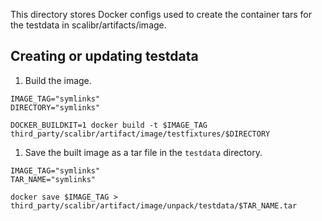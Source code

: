This directory stores Docker configs used to create the container tars for the testdata in scalibr/artifacts/image.


## Creating or updating testdata

1. Build the image.

  ```
  IMAGE_TAG="symlinks"
  DIRECTORY="symlinks"

  DOCKER_BUILDKIT=1 docker build -t $IMAGE_TAG third_party/scalibr/artifact/image/testfixtures/$DIRECTORY
  ```

1. Save the built image as a tar file in the `testdata` directory.

  ```
  IMAGE_TAG="symlinks"
  TAR_NAME="symlinks"

  docker save $IMAGE_TAG > third_party/scalibr/artifact/image/unpack/testdata/$TAR_NAME.tar
  ```
